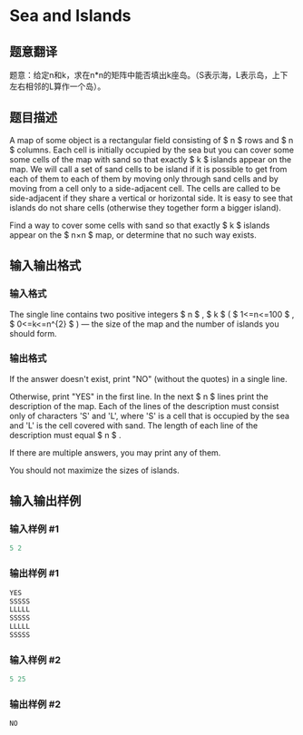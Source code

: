 # Sea and Islands

## 题意翻译

题意：给定n和k，求在n*n的矩阵中能否填出k座岛。（S表示海，L表示岛，上下左右相邻的L算作一个岛）。

## 题目描述

A map of some object is a rectangular field consisting of $ n $ rows and $ n $ columns. Each cell is initially occupied by the sea but you can cover some some cells of the map with sand so that exactly $ k $ islands appear on the map. We will call a set of sand cells to be island if it is possible to get from each of them to each of them by moving only through sand cells and by moving from a cell only to a side-adjacent cell. The cells are called to be side-adjacent if they share a vertical or horizontal side. It is easy to see that islands do not share cells (otherwise they together form a bigger island).

Find a way to cover some cells with sand so that exactly $ k $ islands appear on the $ n×n $ map, or determine that no such way exists.

## 输入输出格式

### 输入格式

The single line contains two positive integers $ n $ , $ k $ ( $ 1<=n<=100 $ , $ 0<=k<=n^{2} $ ) — the size of the map and the number of islands you should form.

### 输出格式

If the answer doesn't exist, print "NO" (without the quotes) in a single line.

Otherwise, print "YES" in the first line. In the next $ n $ lines print the description of the map. Each of the lines of the description must consist only of characters 'S' and 'L', where 'S' is a cell that is occupied by the sea and 'L' is the cell covered with sand. The length of each line of the description must equal $ n $ .

If there are multiple answers, you may print any of them.

You should not maximize the sizes of islands.

## 输入输出样例

### 输入样例 #1

```cpp
5 2

```
### 输出样例 #1

```cpp
YES
SSSSS
LLLLL
SSSSS
LLLLL
SSSSS

```
### 输入样例 #2

```cpp
5 25

```
### 输出样例 #2

```cpp
NO

```
